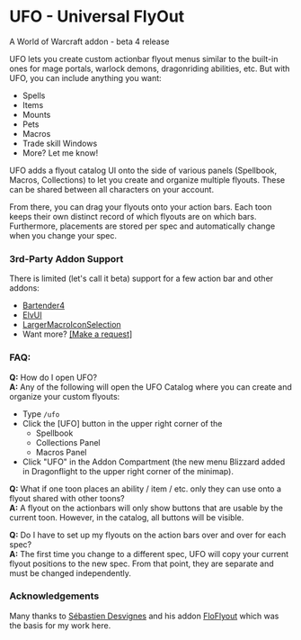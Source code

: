 # UFO - Universal FlyOut

A World of Warcraft addon - beta 4 release

UFO lets you create custom actionbar flyout menus similar to the built-in ones for mage portals, warlock demons, dragonriding abilities, etc.  But with UFO, you can include anything you want:

* Spells
* Items
* Mounts
* Pets
* Macros
* Trade skill Windows
* More? Let me know!

UFO adds a flyout catalog UI onto the side of various panels (Spellbook, Macros, Collections) to let you create and organize multiple flyouts.  These can be shared between all characters on your account.

From there, you can drag your flyouts onto your action bars.  Each toon keeps their own distinct record of which flyouts are on which bars.  Furthermore, placements are stored per spec and automatically change when you change your spec.

### 3rd-Party Addon Support

There is limited (let's call it beta) support for a few action bar and other addons:
* [Bartender4](https://www.curseforge.com/wow/addons/bartender4)
* [ElvUI](https://tukui.org/elvui)
* [LargerMacroIconSelection](https://www.curseforge.com/wow/addons/larger-macro-icon-selection)
* Want more? [[Make a request]](https://github.com/ScottIngram/Ufo/issues/new?labels=3rd+party+addon)

### FAQ:

**Q:** How do I open UFO?  
**A:** Any of the following will open the UFO Catalog where you can create and organize your custom flyouts:
* Type `/ufo`
* Click the [UFO] button in the upper right corner of the 
  * Spellbook
  * Collections Panel
  * Macros Panel
* Click "UFO" in the Addon Compartment (the new menu Blizzard added in Dragonflight to the upper right corner of the minimap).

**Q:** What if one toon places an ability / item / etc. only they can use onto a flyout shared with other toons?  
**A:** A flyout on the actionbars will only show buttons that are usable by the current toon.  However, in the catalog, all buttons will be visible.  

**Q:** Do I have to set up my flyouts on the action bars over and over for each spec?  
**A:** The first time you change to a different spec, UFO will copy  your current flyout positions to the new spec.  From that point, they are separate and must be changed independently.


### Acknowledgements

Many thanks to [Sébastien Desvignes](https://github.com/Boboseb) and his addon [FloFlyout](https://www.curseforge.com/wow/addons/floflyout) which was the basis for my work here.
